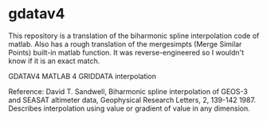 # gdatav4

This repository is a translation of the biharmonic spline interpolation code of matlab.
Also has a rough translation of the mergesimpts (Merge Similar Points) built-in matlab function. It was reverse-engineered so I wouldn't know if it is an exact match.

GDATAV4 MATLAB 4 GRIDDATA interpolation

Reference:  David T. Sandwell, Biharmonic spline interpolation of GEOS-3 and SEASAT altimeter data, Geophysical Research Letters, 2, 139-142 1987.  Describes interpolation using value or gradient of value in any dimension.

